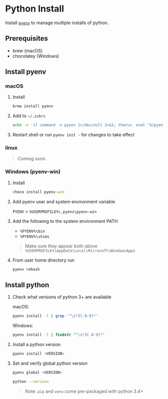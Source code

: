 # Python Install

Install [`pyenv`](https://github.com/pyenv/pyenv) to manage multiple installs of python.

## Prerequisites

- brew (macOS)
- chocolatey (Windows)

## Install pyenv

### macOS

1. Install

    ```zsh
    brew install pyenv
    ```

2. Add to `~/.zshrc`

    ```zsh
    echo -e 'if command -v pyenv 1>/dev/null 2>&1; then\n  eval "$(pyenv init -)"\nfi' >> ~/.zshrc
    ```

3. Restart shell or run `pyenv init -` for changes to take effect

### linux

<!-- TODO: add linux installation steps -->

> Coming soon.

### Windows (pyenv-win)

1. Install

    ```cmd
    choco install pyenv-win
    ```

2. Add pyenv user and system environment variable

    `PYENV` = `%USERPROFILE%\.pyenv\pyenv-win`

3. Add the following to the system environment PATH

   - `%PYENV%\bin`
   - `%PYENV%\shims`

    > Make sure they appear both *above* `%USERPROFILE%\AppData\Local\Microsoft\WindowsApps`

4. From user home directory run

    ```cmd
    pyenv rehash
    ```

## Install python

1. Check what versions of python 3+ are available

    macOS:

    ```zsh
    pyenv install -l | grep '^\s*3[.0-9]*'
    ```

    Windows:

    ```cmd
    pyenv install -l | findstr "^\s*3[.0-9]*"
    ```

2. Install a python version

    ```zsh
    pyenv install <VERSION>
    ```

    <!-- TODO: add note for manually installing old versions into correct dir on windows -->

3. Set and verify global python version

    ```zsh
    pyenv global <VERSION>
    ```

    ```zsh
    python --version
    ```

    > Note: `pip` and `venv` come pre-packaged with python 3.4+
